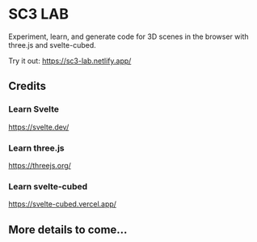 # SC3 LAB

Experiment, learn, and generate code for 3D scenes in the browser with three.js and svelte-cubed.

Try it out: https://sc3-lab.netlify.app/

## Credits

### Learn Svelte
https://svelte.dev/

### Learn three.js
https://threejs.org/

### Learn svelte-cubed
https://svelte-cubed.vercel.app/

## More details to come...